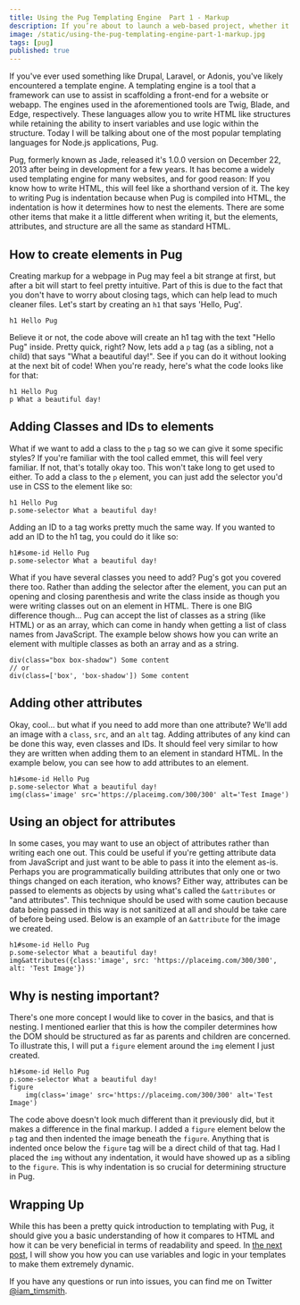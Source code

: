 ```yaml
---
title: Using the Pug Templating Engine  Part 1 - Markup
description: If you’re about to launch a web-based project, whether it’s for a small or large business, the following are the team members you simply can’t do without.
image: /static/using-the-pug-templating-engine-part-1-markup.jpg
tags: [pug]
published: true
---
```


If you've ever used something like Drupal, Laravel, or Adonis, you've likely encountered a template engine. A templating engine is a tool that a framework can use to assist in scaffolding a front-end for a website or webapp. The engines used in the aforementioned tools are Twig, Blade, and Edge, respectively. These languages allow you to write HTML like structures while retaining the ability to insert variables and use logic within the structure. Today I will be talking about one of the most popular templating languages for Node.js applications, Pug.

Pug, formerly known as Jade, released it's 1.0.0 version on December 22, 2013 after being in development for a few years. It has become a widely used templating engine for many websites, and for good reason: If you know how to write HTML, this will feel like a shorthand version of it. The key to writing Pug is indentation because when Pug is compiled into HTML, the indentation is how it determines how to nest the elements. There are some other items that make it a little different when writing it, but the elements, attributes, and structure are all the same as standard HTML.

## How to create elements in Pug

Creating markup for a webpage in Pug may feel a bit strange at first, but after a bit will start to feel pretty intuitive. Part of this is due to the fact that you don't have to worry about closing tags, which can help lead to much cleaner files. Let's start by creating an `h1` that says 'Hello, Pug'.

```pug
h1 Hello Pug
```

Believe it or not, the code above will create an h1 tag with the text "Hello Pug" inside. Pretty quick, right? Now, lets add a `p` tag (as a sibling, not a child) that says "What a beautiful day!". See if you can do it without looking at the next bit of code! When you're ready, here's what the code looks like for that:

```pug
h1 Hello Pug
p What a beautiful day!
```

## Adding Classes and IDs to elements

What if we want to add a class to the `p` tag so we can give it some specific styles? If you're familiar with the tool called emmet, this will feel very familiar. If not, that's totally okay too. This won't take long to get used to either. To add a class to the `p` element, you can just add the selector you'd use in CSS to the element like so:

```pug
h1 Hello Pug
p.some-selector What a beautiful day!
```

Adding an ID to a tag works pretty much the same way. If you wanted to add an ID to the h1 tag, you could do it like so:

```pug
h1#some-id Hello Pug
p.some-selector What a beautiful day!
```

What if you have several classes you need to add? Pug's got you covered there too. Rather than adding the selector after the element, you can put an opening and closing parenthesis and write the class inside as though you were writing classes out on an element in HTML. There is one BIG difference though... Pug can accept the list of classes as a string (like HTML) or as an array, which can come in handy when getting a list of class names from JavaScript. The example below shows how you can write an element with multiple classes as both an array and as a string.

```pug
div(class="box box-shadow") Some content
// or
div(class=['box', 'box-shadow']) Some content
```

## Adding other attributes

Okay, cool... but what if you need to add more than one attribute? We'll add an image with a `class`, `src`, and an `alt` tag. Adding attributes of any kind can be done this way, even classes and IDs. It should feel very similar to how they are written when adding them to an element in standard HTML. In the example below, you can see how to add attributes to an element.

```pug
h1#some-id Hello Pug
p.some-selector What a beautiful day!
img(class='image' src='https://placeimg.com/300/300' alt='Test Image')
```

## Using an object for attributes

In some cases, you may want to use an object of attributes rather than writing each one out. This could be useful if you're getting attribute data from JavaScript and just want to be able to pass it into the element as-is. Perhaps you are programmatically building attributes that only one or two things changed on each iteration, who knows? Either way, attributes can be passed to elements as objects by using what's called the `&attributes` or "and attributes". This technique should be used with some caution because data being passed in this way is not sanitized at all and should be take care of before being used. Below is an example of an `&attribute` for the image we created.

```pug
h1#some-id Hello Pug
p.some-selector What a beautiful day!
img&attributes({class:'image', src: 'https://placeimg.com/300/300', alt: 'Test Image'})
```

## Why is nesting important?

There's one more concept I would like to cover in the basics, and that is nesting. I mentioned earlier that this is how the compiler determines how the DOM should be structured as far as parents and children are concerned. To illustrate this, I will put a `figure` element around the `img` element I just created.

```pug
h1#some-id Hello Pug
p.some-selector What a beautiful day!
figure
	img(class='image' src='https://placeimg.com/300/300' alt='Test Image')
```

The code above doesn't look much different than it previously did, but it makes a difference in the final markup. I added a `figure` element below the `p` tag and then indented the image beneath the `figure`. Anything that is indented once below the `figure` tag will be a direct child of that tag. Had I placed the `img` without any indentation, it would have showed up as a sibling to the `figure`. This is why indentation is so crucial for determining structure in Pug.

<EmailSignup title='Like this post? Join my mailing list!' />

## Wrapping Up

While this has been a pretty quick introduction to templating with Pug, it should give you a basic understanding of how it compares to HTML and how it can be very beneficial in terms of readability and speed. In [the next post](/blog/using-the-pug-templating-engine-part-2-logic), I will show you how you can use variables and logic in your templates to make them extremely dynamic.

If you have any questions or run into issues, you can find me on Twitter [@iam_timsmith](https://www.twitter.com/iam_timsmith).
